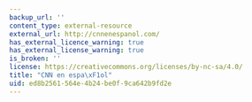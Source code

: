 ```yaml
---
backup_url: ''
content_type: external-resource
external_url: http://cnnenespanol.com/
has_external_licence_warning: true
has_external_license_warning: true
is_broken: ''
license: https://creativecommons.org/licenses/by-nc-sa/4.0/
title: "CNN en espa\xF1ol"
uid: ed8b2561-564e-4b24-be0f-9ca642b9fd2e
---
```

